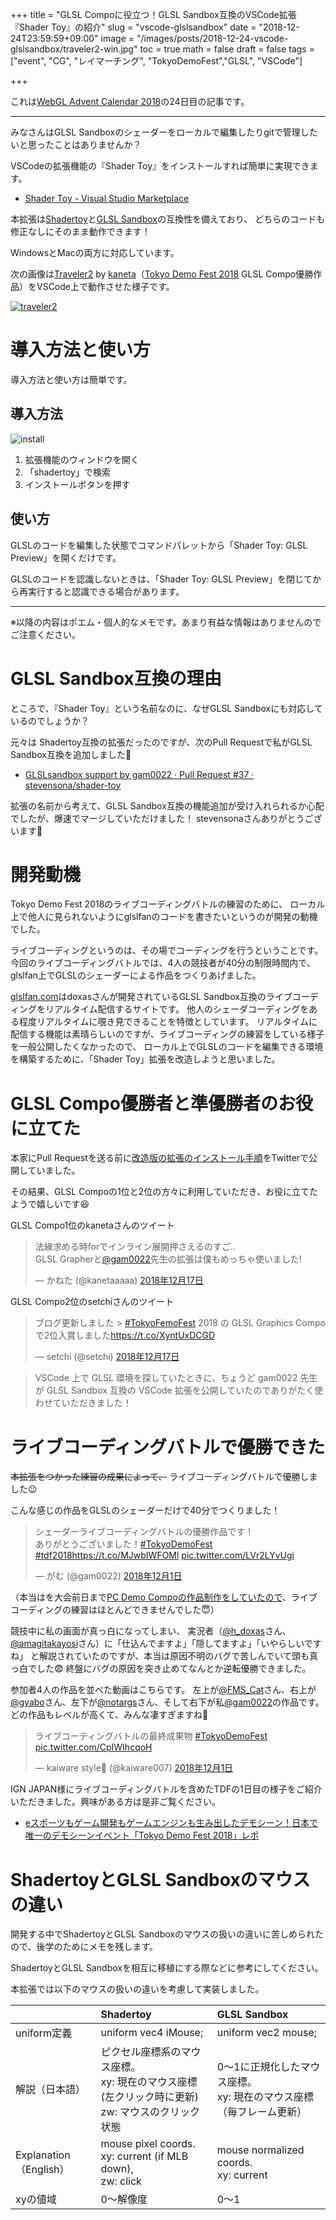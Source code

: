 +++
title = "GLSL Compoに役立つ！GLSL Sandbox互換のVSCode拡張『Shader Toy』の紹介"
slug = "vscode-glslsandbox"
date = "2018-12-24T23:59:59+09:00"
image = "/images/posts/2018-12-24-vscode-glslsandbox/traveler2-win.jpg"
toc = true
math = false
draft = false
tags = ["event", "CG", "レイマーチング", "TokyoDemoFest","GLSL", "VSCode"]

+++

これは[WebGL Advent Calendar 2018](https://qiita.com/advent-calendar/2018/webgl)の24日目の記事です。

---

みなさんはGLSL Sandboxのシェーダーをローカルで編集したりgitで管理したいと思ったことはありませんか？

VSCodeの拡張機能の『Shader Toy』をインストールすれば簡単に実現できます。

- [Shader Toy - Visual Studio Marketplace
](https://marketplace.visualstudio.com/items?itemName=stevensona.shader-toy)

本拡張は[Shadertoy](https://www.shadertoy.com/)と[GLSL Sandbox](http://glslsandbox.com/)の互換性を備えており、
どちらのコードも修正なしにそのまま動作できます！

WindowsとMacの両方に対応しています。

次の画像は[Traveler2](https://nanka.hateblo.jp/entry/2018/12/13/080322) by [kaneta](https://twitter.com/kanetaaaaa)（[Tokyo Demo Fest 2018](http://tokyodemofest.jp/2018/) GLSL Compo優勝作品）をVSCode上で動作させた様子です。

[![traveler2](/images/posts/2018-12-24-vscode-glslsandbox/traveler2-win.jpg)](/images/posts/2018-12-24-vscode-glslsandbox/traveler2-win.png)

# 導入方法と使い方

導入方法と使い方は簡単です。

## 導入方法

![install](/images/posts/2018-12-24-vscode-glslsandbox/install.png)

1. 拡張機能のウィンドウを開く
2. 「shadertoy」で検索
3. インストールボタンを押す

## 使い方

GLSLのコードを編集した状態でコマンドパレットから「Shader Toy: GLSL Preview」を開くだけです。

GLSLのコードを認識しないときは、「Shader Toy: GLSL Preview」を閉じてから再実行すると認識できる場合があります。

<!--more-->

---

※以降の内容はポエム・個人的なメモです。あまり有益な情報はありませんのでご注意ください。

# GLSL Sandbox互換の理由

ところで、『Shader Toy』という名前なのに、なぜGLSL Sandboxにも対応しているのでしょうか？

元々は Shadertoy互換の拡張だったのですが、次のPull Requestで私がGLSL Sandbox互換を追加しました💪

- [GLSLsandbox support by gam0022 · Pull Request #37 · stevensona/shader-toy](https://github.com/stevensona/shader-toy/pull/37)

拡張の名前から考えて、GLSL Sandbox互換の機能追加が受け入れられるか心配でしたが、爆速でマージしていただけました！
stevensonaさんありがとうございます🙏

# 開発動機

Tokyo Demo Fest 2018のライブコーディングバトルの練習のために、
ローカル上で他人に見られないようにglslfanのコードを書きたいというのが開発の動機でした。

ライブコーディングというのは、その場でコーディングを行うということです。
今回のライブコーディングバトルでは、4人の競技者が40分の制限時間内で、glslfan上でGLSLのシェーダーによる作品をつくりあげました。

[glslfan.com](https://glslfan.com/)はdoxasさんが開発されているGLSL Sandbox互換のライブコーディングをリアルタイム配信するサイトです。
他人のシェーダコーディングをある程度リアルタイムに覗き見できることを特徴としています。
リアルタイムに配信する機能は素晴らしいのですが、ライブコーディングの練習をしている様子を一般公開したくなかったので、
ローカル上でGLSLのコードを編集できる環境を構築するために、「Shader Toy」拡張を改造しようと思いました。

# GLSL Compo優勝者と準優勝者のお役に立てた

本家にPull Requestを送る前に[改造版の拡張のインストール手順](https://gist.github.com/gam0022/910bef95310f52995477dcb7bcc0467a)をTwitterで公開していました。

その結果、GLSL Compoの1位と2位の方々に利用していただき、お役に立てたようで嬉しいです😆

GLSL Compo1位のkanetaさんのツイート

<blockquote class="twitter-tweet" data-lang="ja"><p lang="ja" dir="ltr">法線求める時forでインライン展開押さえるのすご..<br>GLSL Grapherと<a href="https://twitter.com/gam0022?ref_src=twsrc%5Etfw">@gam0022</a>先生の拡張は僕もめっちゃ使いました!</p>&mdash; かねた (@kanetaaaaa) <a href="https://twitter.com/kanetaaaaa/status/1074471599804301312?ref_src=twsrc%5Etfw">2018年12月17日</a></blockquote>
<script async src="https://platform.twitter.com/widgets.js" charset="utf-8"></script>

GLSL Compo2位のsetchiさんのツイート

<blockquote class="twitter-tweet" data-lang="ja"><p lang="ja" dir="ltr">ブログ更新しました &gt; <a href="https://twitter.com/hashtag/TokyoFemoFest?src=hash&amp;ref_src=twsrc%5Etfw">#TokyoFemoFest</a> 2018 の GLSL Graphics Compo で2位入賞しました<a href="https://t.co/XyntUxDCGD">https://t.co/XyntUxDCGD</a></p>&mdash; setchi (@setchi) <a href="https://twitter.com/setchi/status/1074469119481663489?ref_src=twsrc%5Etfw">2018年12月17日</a></blockquote>
<script async src="https://platform.twitter.com/widgets.js" charset="utf-8"></script>

> VSCode 上で GLSL 環境を探していたときに、ちょうど gam0022 先生が GLSL Sandbox 互換の VSCode 拡張を公開していたのでありがたく使わせていただきました！

# ライブコーディングバトルで優勝できた

~~本拡張をつかった練習の成果によって、~~ ライブコーディングバトルで優勝しました😉

こんな感じの作品をGLSLのシェーダーだけで40分でつくりました！

<blockquote class="twitter-tweet" data-lang="ja"><p lang="ja" dir="ltr">シェーダーライブコーディングバトルの優勝作品です！<br>ありがとうございました！<a href="https://twitter.com/hashtag/TokyoDemoFest?src=hash&amp;ref_src=twsrc%5Etfw">#TokyoDemoFest</a> <a href="https://twitter.com/hashtag/tdf2018?src=hash&amp;ref_src=twsrc%5Etfw">#tdf2018</a><a href="https://t.co/MJwbIWFOMl">https://t.co/MJwbIWFOMl</a> <a href="https://t.co/LVr2LYvUgi">pic.twitter.com/LVr2LYvUgi</a></p>&mdash; がむ (@gam0022) <a href="https://twitter.com/gam0022/status/1068782247711465472?ref_src=twsrc%5Etfw">2018年12月1日</a></blockquote>
<script async src="https://platform.twitter.com/widgets.js" charset="utf-8"></script>

（本当はを大会前日まで[PC Demo Compoの作品制作をしていたので](https://gam0022.net/blog/2018/12/12/tdf2018/)、ライブコーディングの練習はほとんどできませんでした😇）

競技中に私の画面が真っ白になってしまい、
実況者（[@h_doxas](https://twitter.com/h_doxas)さん、[@amagitakayosi](https://twitter.com/amagitakayosi)さん）に「仕込んでますよ」「隠してますよ」「いやらしいですね」
と解説されていたのですが、本当は原因不明のバグで苦しんでいて頭も真っ白でした😨 
終盤にバグの原因を突き止めてなんとか逆転優勝できました。

参加者4人の作品を並べた動画はこちらです。
左上が[@FMS_Cat](https://twitter.com/FMS_Cat)さん、右上が[@gyabo](https://twitter.com/gyabo)さん、左下が[@notargs](https://twitter.com/notargs)さん、そして右下が私[@gam0022](https://twitter.com/gam0022)の作品です。
どの作品もレベルが高くて、みんな凄すぎますね👏

<blockquote class="twitter-tweet" data-lang="ja"><p lang="ja" dir="ltr">ライブコーティングバトルの最終成果物 <a href="https://twitter.com/hashtag/TokyoDemoFest?src=hash&amp;ref_src=twsrc%5Etfw">#TokyoDemoFest</a> <a href="https://t.co/CpIWIhcqoH">pic.twitter.com/CpIWIhcqoH</a></p>&mdash; kaiware style🌱 (@kaiware007) <a href="https://twitter.com/kaiware007/status/1068777639333126144?ref_src=twsrc%5Etfw">2018年12月1日</a></blockquote>
<script async src="https://platform.twitter.com/widgets.js" charset="utf-8"></script>

IGN JAPAN様にライブコーディングバトルを含めたTDFの1日目の様子をご紹介いただきました。興味がある方は是非ご覧ください。

- [eスポーツもゲーム開発もゲームエンジンも生み出したデモシーン！日本で唯一のデモシーンイベント「Tokyo Demo Fest 2018」レポ](https://jp.ign.com/event/31357/news/etokyo-demo-fest-2018)

# ShadertoyとGLSL Sandboxのマウスの違い

開発する中でShadertoyとGLSL Sandboxのマウスの扱いの違いに苦しめられたので、後学のためにメモを残します。

ShadertoyとGLSL Sandboxを相互に移植にする際などに参考にしてください。

本拡張では以下のマウスの扱いの違いを考慮して実装しました。

| | Shadertoy | GLSL Sandbox |
|:--|:--|:--|
| uniform定義 | uniform vec4 iMouse; | uniform vec2 mouse; |
| 解説（日本語） | ピクセル座標系のマウス座標。<br>xy: 現在のマウス座標 (左クリック時に更新)<br>zw: マウスのクリック状態 | 0〜1に正規化したマウス座標。<br>xy: 現在のマウス座標（毎フレーム更新） |
| Explanation（English） | mouse pixel coords. <br>xy: current (if MLB down), <br>zw: click | mouse normalized coords. <br>xy: current |
| xyの値域 | 0〜解像度 | 0〜1 |